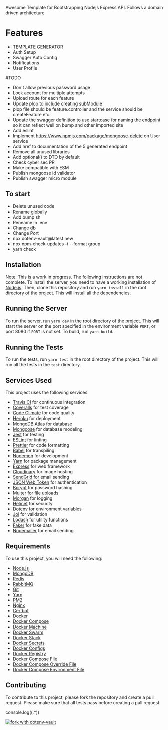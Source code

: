 Awesome Template for Bootstrapping Nodejs Express API.
Follows a domain driven architecture

# Features
- TEMPLATE GENERATOR
- Auth Setup
- Swagger Auto Config
- Notifications
- User Profile


#TODO
- Don't allow previous password usage
- Lock account for multiple attempts
- Upload route for each feature
- Update plop to include creating subModule
- plop file should be feature.controller and the service should be createFeature etc
- Update the swagger definition to use startcase for naming the endpoint so it can reflect well on bump and other imported site
- Add eslint
- Implement https://www.npmjs.com/package/mongoose-delete on User service
- Add href to documentation of the 5 generated endpoint
- Remove all unused libraries
- Add optional() to DTO by default
- Check cyber sec PR
- Make compatible with ESM
- Publish mongoose id validator
- Publish swagger micro module

## To start
- Delete unused code
- Rename globally
- Add bump sh
- Reneame in .env
- Change db
- Change Port
- npx dotenv-vault@latest new
- npx npm-check-updates -i --format group
- yarn check


## Installation
Note: This is a work in progress. The following instructions are not complete.
To install the server, you need to have a working installation of [Node.js](https://nodejs.org/en/). Then, clone this repository and run `yarn install` in the root directory of the project. This will install all the dependencies.


## Running the Server

To run the server, run `yarn dev` in the root directory of the project. This will start the server on the port specified in the environment variable `PORT`, or port 8080 if `PORT` is not set. To build, run `yarn build`.

## Running the Tests

To run the tests, run `yarn test` in the root directory of the project. This will run all the tests in the `test` directory.

## Services Used

This project uses the following services:

- [Travis CI](https://travis-ci.org/) for continuous integration
- [Coveralls](https://coveralls.io/) for test coverage
- [Code Climate](https://codeclimate.com/) for code quality
- [Heroku](https://www.heroku.com/) for deployment
- [MongoDB Atlas](https://www.mongodb.com/cloud/atlas) for database
- [Mongoose](https://mongoosejs.com/) for database modeling
- [Jest](https://jestjs.io/) for testing
- [ESLint](https://eslint.org/) for linting
- [Prettier](https://prettier.io/) for code formatting
- [Babel](https://babeljs.io/) for transpiling
- [Nodemon](https://nodemon.io/) for development
- [Yarn](https://yarnpkg.com/) for package management
- [Express](https://expressjs.com/) for web framework
- [Cloudinary](https://cloudinary.com/) for image hosting
- [SendGrid](https://sendgrid.com/) for email sending
- [JSON Web Token](https://jwt.io/) for authentication
- [Bcrypt](https://www.npmjs.com/package/bcrypt) for password hashing
- [Multer](https://www.npmjs.com/package/multer) for file uploads
- [Morgan](https://www.npmjs.com/package/morgan) for logging
- [Helmet](https://www.npmjs.com/package/helmet) for security
- [Dotenv](https://www.npmjs.com/package/dotenv) for environment variables
- [Joi](https://www.npmjs.com/package/joi) for validation
- [Lodash](https://www.npmjs.com/package/lodash) for utility functions
- [Faker](https://www.npmjs.com/package/faker) for fake data
- [Nodemailer](https://www.npmjs.com/package/nodemailer) for email sending

## Requirements

To use this project, you will need the following:

- [Node.js](https://nodejs.org/en/)
- [MongoDB](https://www.mongodb.com/)
- [Redis](https://redis.io/)
- [RabbitMQ](https://www.rabbitmq.com/)
- [Git](https://git-scm.com/)
- [Yarn](https://yarnpkg.com/en/)
- [PM2](http://pm2.keymetrics.io/)
- [Nginx](https://www.nginx.com/)
- [Certbot](https://certbot.eff.org/)
- [Docker](https://www.docker.com/)
- [Docker Compose](https://docs.docker.com/compose/)
- [Docker Machine](https://docs.docker.com/machine/)
- [Docker Swarm](https://docs.docker.com/engine/swarm/)
- [Docker Stack](https://docs.docker.com/engine/reference/commandline/stack/)
- [Docker Secrets](https://docs.docker.com/engine/swarm/secrets/)
- [Docker Configs](https://docs.docker.com/engine/swarm/configs/)
- [Docker Registry](https://docs.docker.com/registry/)
- [Docker Compose File](https://docs.docker.com/compose/compose-file/)
- [Docker Compose Override File](https://docs.docker.com/compose/extends/)
- [Docker Compose Environment File](https://docs.docker.com/compose/environment-variables/)

## Contributing

To contribute to this project, please fork the repository and create a pull request. Please make sure that all tests pass before creating a pull request.

console\.log\((.*)\)

[![fork with dotenv-vault](https://badge.dotenv.org/fork.svg?r=1)](https://vault.dotenv.org/project/vlt_565762ccdcc103449020c2b60ce0b63e09fde380341c9bd0381c25d111ce699c/example)
